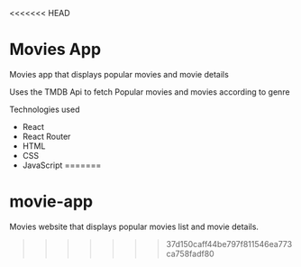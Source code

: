 <<<<<<< HEAD
# Movies App
Movies app that displays popular movies and movie details

Uses the TMDB Api to fetch Popular movies and movies according to genre

Technologies used
* React
* React Router
* HTML
* CSS
* JavaScript
=======
# movie-app
Movies website that displays popular movies list and movie details.
>>>>>>> 37d150caff44be797f811546ea773ca758fadf80

